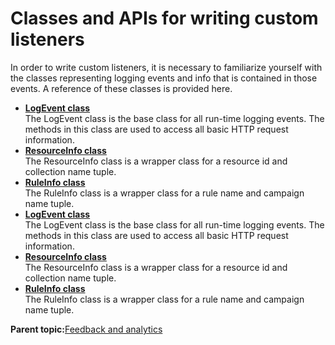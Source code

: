 # Classes and APIs for writing custom listeners

In order to write custom listeners, it is necessary to familiarize yourself with the classes representing logging events and info that is contained in those events. A reference of these classes is provided here.

-   **[LogEvent class](../pzn/pzn_logevent_class.md)**  
The LogEvent class is the base class for all run-time logging events. The methods in this class are used to access all basic HTTP request information.
-   **[ResourceInfo class](../pzn/pzn_resourceinfo_class.md)**  
The ResourceInfo class is a wrapper class for a resource id and collection name tuple.
-   **[RuleInfo class](../pzn/pzn_ruleinfo_class.md)**  
The RuleInfo class is a wrapper class for a rule name and campaign name tuple.
-   **[LogEvent class](../pzn/pzn_logevent_class.md)**  
The LogEvent class is the base class for all run-time logging events. The methods in this class are used to access all basic HTTP request information.
-   **[ResourceInfo class](../pzn/pzn_resourceinfo_class.md)**  
The ResourceInfo class is a wrapper class for a resource id and collection name tuple.
-   **[RuleInfo class](../pzn/pzn_ruleinfo_class.md)**  
The RuleInfo class is a wrapper class for a rule name and campaign name tuple.

**Parent topic:**[Feedback and analytics](../pzn/pzn_feedbackanalytics.md)

